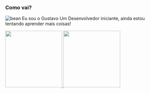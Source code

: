 ### Como vai?
![bean](https://github.com/Gdev3356/Gdev3356/assets/156126815/3c9f9aec-c574-4ec0-8cdf-cacb25ea58cb)
Eu sou o Gustavo
Um Desenvolvedor iniciante, ainda estou tentando aprender mais coisas!


<!--
**Gdev3356/Gdev3356** is a ✨ _special_ ✨ repository because its `README.md` (this file) appears on your GitHub profile.

Here are some ideas to get you started:

- 🔭 I’m currently working on ...
- 🌱 I’m currently learning ...
- 👯 I’m looking to collaborate on ...
- 🤔 I’m looking for help with ...
- 💬 Ask me about ...
- 📫 How to reach me: ...
- 😄 Pronouns: ...
- ⚡ Fun fact: ...
-->

<div>
<a href="https://github.com/Gdev3356">
<img loading="lazy" height="180em" src="https://github-readme-stats.vercel.app/api/top-langs/?username=Gdev3356&layout=compact&langs_count=7&theme=dracula"/>
<img loading="lazy" height="180em" src="https://github-readme-stats.vercel.app/api?username=Gdev3356&show_icons=true&theme=dracula&include_all_commits=true&count_private=true"/>
</div>
